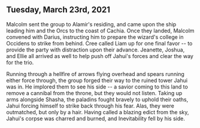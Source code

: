 ## Tuesday, March 23rd, 2021

Malcolm sent the group to Alamir's residing, and came upon the ship leading him and the Orcs to the coast of Cachia.
Once they landed, Malcolm convened with Darius, instructing him to prepare the wizard's college in Occidens to strike from behind.
Cree called Liam up for one final favor -- to provide the party with distraction upon their advance.
Jeanette, Joshua, and Ellie all arrived as well to help push off Jahui's forces and clear the way for the trio.

Running through a hellfire of arrows flying overhead and spears running either force through, the group forged their way to the ruined tower Jahui was in.
He implored them to see his side -- a savior coming to this land to remove a cannibal from the throne, but they would not listen.
Taking up arms alongside Shasha, the paladins fought bravely to uphold their oaths, Jahui forcing himself to strike back through his fear.
Alas, they were outmatched, but only by a hair.
Having called a blazing edict from the sky, Jahui's corpse was charred and burned, and Inevitability fell by his side.
